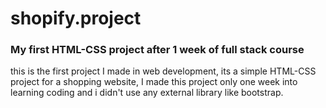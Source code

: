 <h1> shopify.project </h1>
<h3>My first HTML-CSS project after 1 week of full stack course</h3>

this is the first project I made in web development, its a simple HTML-CSS project for a shopping website, I made this project only one week into learning coding and i didn't use any external library like bootstrap.


